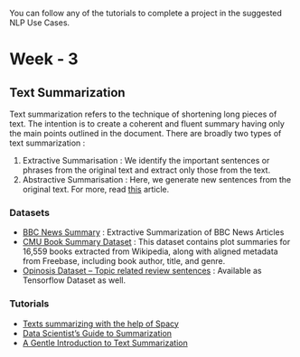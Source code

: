 


You can follow any of the tutorials to complete a project in the suggested NLP Use Cases.

# Week - 3
## Text Summarization <br />

Text summarization refers to the technique of shortening long pieces of text. The intention is to create a coherent and fluent summary having only the main points outlined in the document. There are broadly two types of text summarization : <br />
1. Extractive Summarisation :  We identify the important sentences or phrases from the original text and extract only those from the text. 
2. Abstractive Summarisation : Here, we generate new sentences from the original text.
For more, read [this](https://www.analyticsvidhya.com/blog/2019/06/comprehensive-guide-text-summarization-using-deep-learning-python/) article.


### Datasets
- [BBC News Summary](https://www.kaggle.com/pariza/bbc-news-summary) : Extractive Summarization of BBC News Articles
- [CMU Book Summary Dataset](https://www.kaggle.com/abhinavwalia95/entity-annotated-corpus) : This dataset contains plot summaries for 16,559 books extracted from Wikipedia, along with aligned metadata from Freebase, including book author, title, and genre.
- [Opinosis Dataset – Topic related review sentences](http://kavita-ganesan.com/opinosis-opinion-dataset/#.XyeeQXUzbCI) : Available as Tensorflow Dataset as well.

### Tutorials
- [Texts summarizing with the help of Spacy](https://www.kaggle.com/niyamatalmass/texts-summarizing-with-the-help-of-spacy)
- [Data Scientist’s Guide to Summarization](https://towardsdatascience.com/data-scientists-guide-to-summarization-fc0db952e363)
- [A Gentle Introduction to Text Summarization](https://machinelearningmastery.com/gentle-introduction-text-summarization/)

























